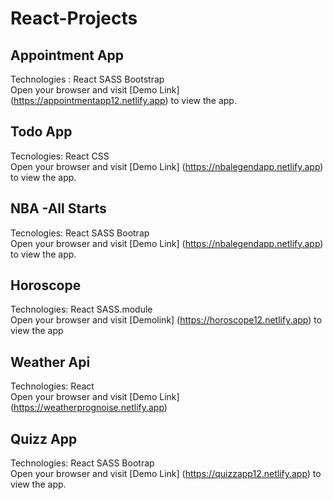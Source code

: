 # React-Projects

## Appointment App
Technologies : React SASS Bootstrap
<br/>
Open your browser and visit [Demo Link] (https://appointmentapp12.netlify.app) to view the app.

## Todo App
Tecnologies: React CSS
<br/>
Open your browser and visit [Demo Link] (https://nbalegendapp.netlify.app) to view the app.



## NBA -All Starts
Tecnologies: React SASS Bootrap
<br/>
Open your browser and visit [Demo Link] (https://nbalegendapp.netlify.app) to view the app.

## Horoscope
Technologies: React SASS.module 
<br/>
Open your browser and visit [Demolink] (https://horoscope12.netlify.app) to view the app

## Weather Api

Technologies: React 
<br/>
 Open your browser and visit  [Demo Link] (https://weatherprognoise.netlify.app)

## Quizz App
Technologies: React SASS Bootrap
<br/>
Open your browser and visit [Demo Link] (https://quizzapp12.netlify.app) to view the app.
